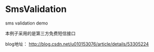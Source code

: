 # SmsValidation
sms validation demo

本例子采用的是第三方免费短信接口

blog地址：
http://blog.csdn.net/u010153076/article/details/53305224
